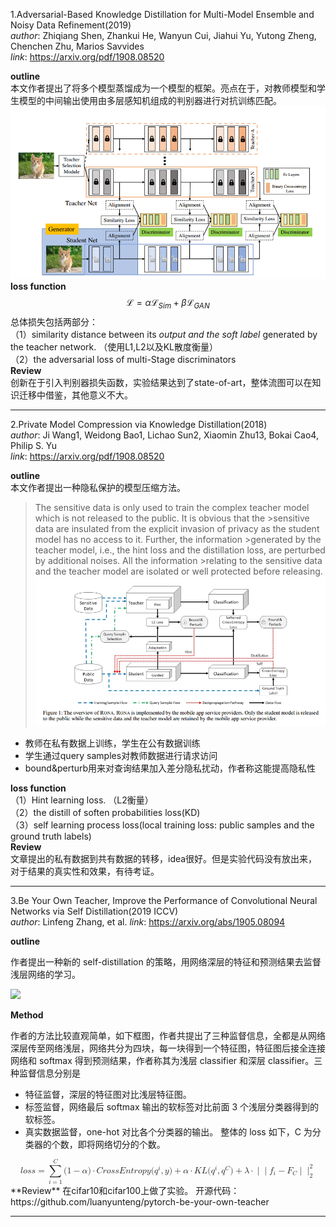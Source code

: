 1.Adversarial-Based Knowledge Distillation for Multi-Model Ensemble and Noisy Data Refinement(2019)  
*author*: Zhiqiang Shen, Zhankui He, Wanyun Cui, Jiahui Yu, Yutong Zheng, Chenchen Zhu, Marios Savvides    
*link*: https://arxiv.org/pdf/1908.08520  

**outline**  
本文作者提出了将多个模型蒸馏成为一个模型的框架。亮点在于，对教师模型和学生模型的中间输出使用由多层感知机组成的判别器进行对抗训练匹配。  
![](https://github.com/bboylyg/Paper-Reading-Records/blob/master/attention%20transfer%20pics/1.png)  
**loss function**  
$$
\mathcal{L}=\alpha \mathcal{L}_{S i m}+\beta \mathcal{L}_{G A N}
$$
总体损失包括两部分：    
（1）similarity distance between its *output and the soft label* generated by the teacher network. （使用L1,L2以及KL散度衡量）    
（2）the adversarial loss of multi-Stage discriminators   
**Review**  
创新在于引入判别器损失函数，实验结果达到了state-of-art，整体流图可以在知识迁移中借鉴，其他意义不大。

----------------------------------------------------------------------------------------------------  

2.Private Model Compression via Knowledge Distillation(2018)  
*author*: Ji Wang1, Weidong Bao1, Lichao Sun2, Xiaomin Zhu13, Bokai Cao4, Philip S. Yu  
*link*: https://arxiv.org/pdf/1908.08520  

**outline**  
本文作者提出一种隐私保护的模型压缩方法。  
>The sensitive data is only used to train the complex teacher model which is not released to the public. It is obvious that the >sensitive data are insulated from the explicit invasion of privacy as the student model has no access to it. Further, the information >generated by the teacher model, i.e., the hint loss and the distillation loss, are perturbed by additional noises. All the information >relating to the sensitive data and the teacher model are isolated or well protected before releasing.  
![](https://github.com/bboylyg/Paper-Reading-Records/blob/master/attention%20transfer%20pics/2.png)  

- 教师在私有数据上训练，学生在公有数据训练  
- 学生通过query samples对教师数据进行请求访问  
- bound&perturb用来对查询结果加入差分隐私扰动，作者称这能提高隐私性  

**loss function**   
（1）Hint learning loss. （L2衡量）    
（2）the distill of soften probabilities loss(KD)  
（3）self learning process loss(local training loss: public samples and the ground truth labels)  
**Review**  
文章提出的私有数据到共有数据的转移，idea很好。但是实验代码没有放出来，对于结果的真实性和效果，有待考证。  

-----------------------------------------------------------------------------------------------

3.Be Your Own Teacher, Improve the Performance of Convolutional Neural Networks via Self Distillation(2019 ICCV)  
*author*: Linfeng Zhang, et al.
*link*: https://arxiv.org/abs/1905.08094

**outline**  

作者提出一种新的 self-distillation 的策略，用网络深层的特征和预测结果去监督浅层网络的学习。  

![](https://github.com/bboylyg/Paper-Reading-Records/blob/master/attention%20transfer%20pics/3.png)  

**Method**   

作者的方法比较直观简单，如下框图，作者共提出了三种监督信息，全都是从网络深层传至网络浅层，网络共分为四块，每一块得到一个特征图，特征图后接全连接网络和 softmax 得到预测结果，作者称其为浅层 classifier 和深层 classifier。三种监督信息分别是

- 特征监督，深层的特征图对比浅层特征图。
- 标签监督，网络最后 softmax 输出的软标签对比前面 3 个浅层分类器得到的软标签。
- 真实数据监督，one-hot 对比各个分类器的输出。
整体的 loss 如下，C 为分类器的个数，即将网络切分的个数。  

<math xmlns="http://www.w3.org/1998/Math/MathML" display="block">
  <mi>l</mi>
  <mi>o</mi>
  <mi>s</mi>
  <mi>s</mi>
  <mo>=</mo>
  <munderover>
    <mo>&#x2211;<!-- ∑ --></mo>
    <mrow class="MJX-TeXAtom-ORD">
      <mi>i</mi>
      <mo>=</mo>
      <mn>1</mn>
    </mrow>
    <mi>C</mi>
  </munderover>
  <mo stretchy="false">(</mo>
  <mn>1</mn>
  <mo>&#x2212;<!-- − --></mo>
  <mi>&#x03B1;<!-- α --></mi>
  <mo stretchy="false">)</mo>
  <mo>&#x22C5;<!-- ⋅ --></mo>
  <mi>C</mi>
  <mi>r</mi>
  <mi>o</mi>
  <mi>s</mi>
  <mi>s</mi>
  <mi>E</mi>
  <mi>n</mi>
  <mi>t</mi>
  <mi>r</mi>
  <mi>o</mi>
  <mi>p</mi>
  <mi>y</mi>
  <mo stretchy="false">(</mo>
  <msup>
    <mi>q</mi>
    <mi>i</mi>
  </msup>
  <mo>,</mo>
  <mi>y</mi>
  <mo stretchy="false">)</mo>
  <mo>+</mo>
  <mi>&#x03B1;<!-- α --></mi>
  <mo>&#x22C5;<!-- ⋅ --></mo>
  <mi>K</mi>
  <mi>L</mi>
  <mo stretchy="false">(</mo>
  <msup>
    <mi>q</mi>
    <mi>i</mi>
  </msup>
  <mo>,</mo>
  <msup>
    <mi>q</mi>
    <mi>C</mi>
  </msup>
  <mo stretchy="false">)</mo>
  <mo>+</mo>
  <mi>&#x03BB;<!-- λ --></mi>
  <mo>&#x22C5;<!-- ⋅ --></mo>
  <mrow class="MJX-TeXAtom-ORD">
    <mo stretchy="false">|</mo>
  </mrow>
  <mrow class="MJX-TeXAtom-ORD">
    <mo stretchy="false">|</mo>
  </mrow>
  <msub>
    <mi>f</mi>
    <mi>i</mi>
  </msub>
  <mo>&#x2212;<!-- − --></mo>
  <msub>
    <mi>F</mi>
    <mi>C</mi>
  </msub>
  <mrow class="MJX-TeXAtom-ORD">
    <mo stretchy="false">|</mo>
  </mrow>
  <msubsup>
    <mrow class="MJX-TeXAtom-ORD">
      <mo stretchy="false">|</mo>
    </mrow>
    <mn>2</mn>
    <mn>2</mn>
  </msubsup>
</math>  
**Review**  
在cifar10和cifar100上做了实验。  
开源代码： https://github.com/luanyunteng/pytorch-be-your-own-teacher

------------------------------------------------------------------------

